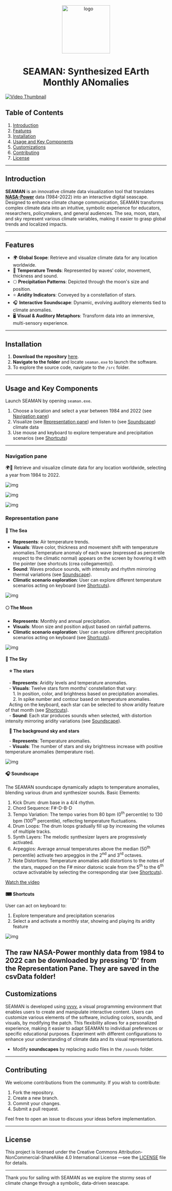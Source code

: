 <div style="text-align: center;">
  <img src="./README/logo.png" alt="logo" width="150">
  <h1><strong>SEAMAN: Synthesized EArth Monthly ANomalies</strong></h1>
</div>

[![Video Thumbnail](README/video_thumb.png)](https://vimeo.com/1041078640)

## Table of Contents
1. [Introduction](#introduction)
2. [Features](#features)
3. [Installation](#installation)
4. [Usage and Key Components](#usage)
5. [Customizations](#customizations)
6. [Contributing](#contributing)
7. [License](#license)

---

## Introduction
**SEAMAN** is an innovative climate data visualization tool that translates [**NASA-Power**](https://power.larc.nasa.gov/) data (1984-2022) into an interactive digital seascape. Designed to enhance climate change communication, SEAMAN transforms complex climate data into an intuitive, symbolic experience for educators, researchers, policymakers, and general audiences. The sea, moon, stars, and sky represent various climate variables, making it easier to grasp global trends and localized impacts.

---

## Features
- 🌍 **Global Scope**: Retrieve and visualize climate data for any location worldwide.
- 🌊 **Temperature Trends**: Represented by waves’ color, movement, thickness and sound.
- 🌕 **Precipitation Patterns**: Depicted through the moon's size and position.
- ⭐ **Aridity Indicators**: Conveyed by a constellation of stars.
- 🎧 **Interactive Soundscape**: Dynamic, evolving auditory elements tied to climate anomalies.
- 🖥️ **Visual & Auditory Metaphors**: Transform data into an immersive, multi-sensory experience.

---

## Installation
1. **Download the repository** [here]([https://github.com/[your-username]/seaman/archive/refs/heads/main.zip](https://github.com/GeoModelLab/seaman)).
2. **Navigate to the folder** and locate `seaman.exe` to launch the software.
3. To explore the source code, navigate to the `/src` folder.

---

## Usage and Key Components
Launch SEAMAN by opening `seaman.exe`. 
1. Choose a location and select a year between 1984 and 2022 (see [Navigation pane](#navigation-pane))
2. Visualize (see [Representation pane](#representation-pane)) and listen to (see [Soundscape](#soundscape)) climate data
3. Use mouse and keyboard to explore temperature and precipitation scenarios (see [Shortcuts](#shortcuts))

---

### Navigation pane
🌍📶 Retrieve and visualize climate data for any location worldwide, selecting a year from 1984 to 2022.

![img](./README/pane1.jpg)

![img](./README/pane2.jpg)

![img](./README/pane3.jpg)


### Representation pane

#### 🌊 The Sea
- **Represents**: Air temperature trends.
- **Visuals**: Wave color, thickness and movement shift with temperature anomalies.Temperature anomaly of each wave (expressed as percentile respect to the climatic normal) appears on the screen by hovering it with the pointer (see shortcuts (crea collegamento)).
- **Sound**: Waves produce sounds, with intensity and rhythm mirroring thermal variations (see [Soundscape](#soundscape)).
- **Climatic scenario exploration**: User can explore different temperature scenarios acting on keyboard (see [Shortcuts](#shortcuts)).

![img](./README/sea.jpg)


#### 🌕 The Moon
- **Represents**: Monthly and annual precipitation.
- **Visuals**: Moon size and position adjust based on rainfall patterns.
- **Climatic scenario exploration**: User can explore different precipitation scenarios acting on keyboard (see [Shortcuts](#shortcuts)).

![img](./README/moon.jpg)


#### 🌠 The Sky

&nbsp;&nbsp;&nbsp;**⭐ The stars**

&nbsp;&nbsp;&nbsp;- **Represents**: Aridity levels and temperature anomalies.  
&nbsp;&nbsp;&nbsp;- **Visuals**: Twelve stars form months' constellation that vary:  
&nbsp;&nbsp;&nbsp;&nbsp;&nbsp;&nbsp;1. In position, color, and brightness based on precipitation anomalies.  
&nbsp;&nbsp;&nbsp;&nbsp;&nbsp;&nbsp;2. In spike number and contour based on temperature anomalies.  
&nbsp;&nbsp;&nbsp;Acting on the keyboard, each star can be selected to show aridity feature of that month (see [Shortcuts](#shortcuts)).  
&nbsp;&nbsp;&nbsp;- **Sound**: Each star produces sounds when selected, with distortion intensity mirroring aridity variations (see [Soundscape](#soundscape)).

&nbsp;&nbsp;&nbsp;**🌌 The background sky and stars**

&nbsp;&nbsp;&nbsp;- **Represents**: Temperature anomalies.  
&nbsp;&nbsp;&nbsp;- **Visuals**: The number of stars and sky brightness increase with positive temperature anomalies (temperature rise).


![img](./README/sky.jpg)


<a name="soundscape"></a>
#### 🎧 Soundscape
The SEAMAN soundscape dynamically adapts to temperature anomalies, blending various drum and synthesizer sounds.
Basic Elements:

1. Kick Drum: drum base in a 4/4 rhythm.
2. Chord Sequence: F#-D-B-D
3. Tempo Variation: The tempo varies from 80 bpm (0<sup>th</sup> percentile) to 130 bpm (100<sup>th</sup> percentile), reflecting temperature fluctuations.
4. Drum Loops: The drum loops gradually fill up by increasing the volumes of multiple tracks.
5. Synth Layers: The melodic synthesizer layers are progressively activated.
6. Arpeggios: Average annual temperatures above the median (50<sup>th</sup> percentile) activate two arpeggios in the 2<sup>nd</sup> and 3<sup>rd</sup> octaves.
7. Note Distortions: Temperature anomalies add distortions to the notes of the stars, mapped on the F# minor diatonic scale from the 5<sup>th</sup> to the 6<sup>th</sup> octave activatable by selecting the corresponding star (see [Shortcuts](shortcuts)).

[Watch the video](https://vimeo.com/1023218540?share=copy)


<a name="shortcuts"></a>
#### ⌨ Shortcuts
User can act on keyboard to:
1. Explore temperature and precipitation scenarios 
2. Select a and activate a monthly star, showing and playing its aridity feature

![img](./README/keyboard.jpg)

The raw NASA-Power monthly data from 1984 to 2022 can be downloaded by pressing 'D' from the Representation Pane. They are saved in the csvData folder!
---

## Customizations
SEAMAN is developed using [vvvv](https://vvvv.org/), a visual programming environment that enables users to create and manipulate interactive content. Users can customize various elements of the software, including colors, sounds, and visuals, by modifying the patch. This flexibility allows for a personalized experience, making it easier to adapt SEAMAN to individual preferences or specific educational purposes. Experiment with different configurations to enhance your understanding of climate data and its visual representations.
- Modify **soundscapes** by replacing audio files in the `/sounds` folder.
---

## Contributing
We welcome contributions from the community. If you wish to contribute:
1. Fork the repository.
2. Create a new branch.
3. Commit your changes.
4. Submit a pull request.

Feel free to open an issue to discuss your ideas before implementation.

---

## License
This project is licensed under the Creative Commons Attribution-NonCommercial-ShareAlike 4.0 International License
—see the [LICENSE](LICENSE) file for details.

---

Thank you for sailing with SEAMAN as we explore the stormy seas of climate change through a symbolic, data-driven seascape.
